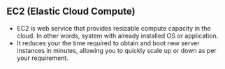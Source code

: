 ## EC2 (Elastic Cloud Compute)
* EC2 is web service that provides resizable compute capacity in the cloud. In other words, system with already installed OS or application.
* It reduces your the time required to obtain and boot new server instances in minutes, allowing you to quickly scale up or down as per your requirement.
